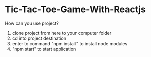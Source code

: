 # Tic-Tac-Toe-Game-With-Reactjs
How can you use project?
1. clone project from here to your computer folder
2. cd into project destination
3. enter to command "npm install" to install node modules
4. "npm start" to start application
